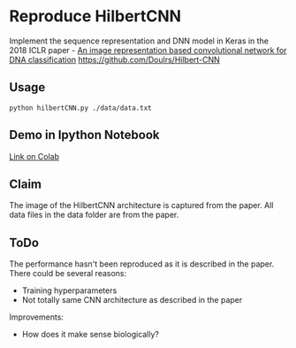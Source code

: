 # Reproduce HilbertCNN

Implement the sequence representation and DNN model in Keras in the 2018 ICLR paper - [An image representation based convolutional network for DNA classification](https://arxiv.org/abs/1806.04931) https://github.com/Doulrs/Hilbert-CNN

## Usage

```
python hilbertCNN.py ./data/data.txt
```

## Demo in Ipython Notebook

[Link on Colab](https://colab.research.google.com/drive/1OI1fcjaXSzpBF3ZcRL_QRHF3pewGLrqy)

## Claim

The image of the HilbertCNN architecture is captured from the paper.
All data files in the data folder are from the paper. 

## ToDo

The performance hasn't been reproduced as it is described in the paper. There could be several reasons:

- Training hyperparameters
- Not totally same CNN architecture as described in the paper

Improvements:

- How does it make sense biologically?

